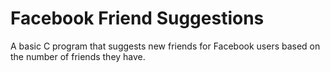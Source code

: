 # Facebook Friend Suggestions
A basic C program that suggests new friends for Facebook users based on the number of friends they have.
